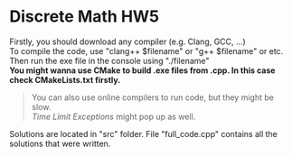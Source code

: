 # Discrete Math HW5

Firstly, you should download any compiler (e.g. Clang, GCC, ...)  
To compile the code, use "clang++ $filename" or "g++ $filename" or etc.  
Then run the exe file in the console using "./filename"  
**You might wanna use CMake to build .exe files from .cpp. In this case check CMakeLists.txt firstly.**

> You can also use online compilers to run code, but they might be slow.  
> _Time Limit Exceptions_ might pop up as well.

Solutions are located in "src" folder.
File "full_code.cpp" contains all the solutions that were written.
